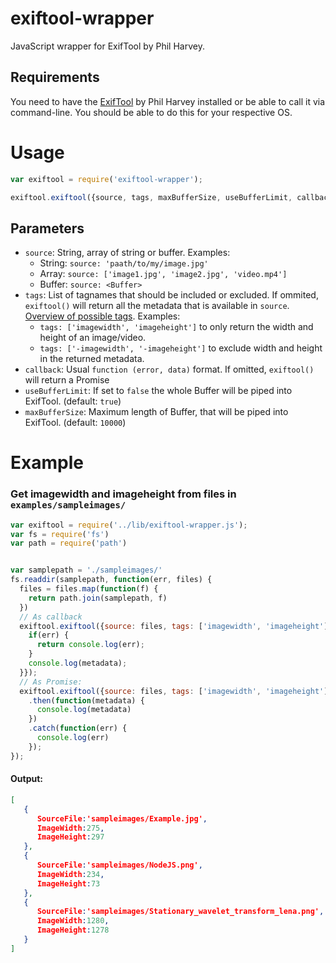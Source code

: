 # exiftool-wrapper
JavaScript wrapper for ExifTool by Phil Harvey.

## Requirements
You need to have the [ExifTool](http://www.sno.phy.queensu.ca/~phil/exiftool/) by Phil Harvey installed or be able to call it via command-line. You should be able to do this for your respective OS.

# Usage

```javascript
var exiftool = require('exiftool-wrapper');

exiftool.exiftool({source, tags, maxBufferSize, useBufferLimit, callback});
```
## Parameters

* `source`: String, array of string or buffer. Examples:
  * String: `source: 'paath/to/my/image.jpg'`
  * Array: `source: ['image1.jpg', 'image2.jpg', 'video.mp4']`
  * Buffer: `source: <Buffer>`
* `tags`: List of tagnames that should be included or excluded. If ommited, `exiftool()` will return all the metadata that is available in `source`. [Overview of possible tags](http://www.sno.phy.queensu.ca/~phil/exiftool/TagNames/index.html). Examples:
  * `tags: ['imagewidth', 'imageheight']` to only return the width and height of an image/video.
  * `tags: ['-imagewidth', '-imageheight']` to exclude width and height in the returned metadata.
* `callback`: Usual `function (error, data)` format. If omitted, `exiftool()` will return a Promise
* `useBufferLimit`: If set to `false` the whole Buffer will be piped into ExifTool. (default: `true`)
* `maxBufferSize`: Maximum length of Buffer, that will be piped into ExifTool. (default: `10000`)


# Example

### Get imagewidth and imageheight from files in `examples/sampleimages/`
```javascript
var exiftool = require('../lib/exiftool-wrapper.js');
var fs = require('fs')
var path = require('path')


var samplepath = './sampleimages/'
fs.readdir(samplepath, function(err, files) {
  files = files.map(function(f) {
    return path.join(samplepath, f)
  })
  // As callback
  exiftool.exiftool({source: files, tags: ['imagewidth', 'imageheight'], callback: function (err, metadata) {
    if(err) {
      return console.log(err);
    }
    console.log(metadata);
  }});
  // As Promise:
  exiftool.exiftool({source: files, tags: ['imagewidth', 'imageheight']})
    .then(function(metadata) {
      console.log(metadata)
    })
    .catch(function(err) {
      console.log(err)
    });
});
```
#### Output:
```JSON
[
   {
      SourceFile:'sampleimages/Example.jpg',
      ImageWidth:275,
      ImageHeight:297
   },
   {
      SourceFile:'sampleimages/NodeJS.png',
      ImageWidth:234,
      ImageHeight:73
   },
   {
      SourceFile:'sampleimages/Stationary_wavelet_transform_lena.png',
      ImageWidth:1280,
      ImageHeight:1278
   }
]
```
